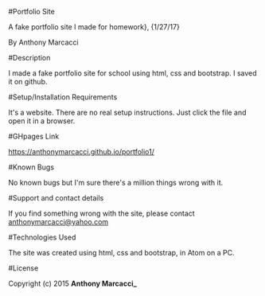 #Portfolio Site

A fake portfolio site I made for homework}, {1/27/17}

By Anthony Marcacci

#Description

I made a fake portfolio site for school using html, css and bootstrap. I saved it on github.

#Setup/Installation Requirements

It's a website. There are no real setup instructions. Just click the file and open it in a browser.

#GHpages Link

https://anthonymarcacci.github.io/portfolio1/

#Known Bugs

No known bugs but I'm sure there's a million things wrong with it.

#Support and contact details

If you find something wrong with the site, please contact anthonymarcacci@yahoo.com

#Technologies Used

The site was created using html, css and bootstrap, in Atom on a PC.

#License


Copyright (c) 2015 **Anthony Marcacci_**
